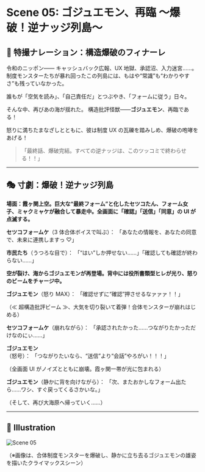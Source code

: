 # Scene 05: ゴジュエモン、再臨 〜爆破！逆ナッジ列島〜

## 📣 特撮ナレーション：構造爆破のフィナーレ

令和のニッポン——
キャッシュバック広報、UX 地獄、承認沼、入力迷宮……。
制度モンスターたちが暴れ回ったこの列島には、もはや“常識”も“わかりやすさ”も残っていなかった。

誰もが「空気を読み」、「自己責任だ」とつぶやき、「フォームに従う」日々。

そんな中、再びあの海が揺れた。
構造批評怪獣——**ゴジュエモン**、再臨である！

怒りに満ちたまなざしとともに、彼は制度 UX の瓦礫を踏みしめ、爆破の咆哮をあげる！

> 「最終話、爆破完結。すべての逆ナッジは、このツッコミで終わらせる！！」

---

## 🎭 寸劇：爆破！逆ナッジ列島

**場面：霞ヶ関上空。巨大な“最終フォーム”と化したセツコたん、フォーム女子、ミャクミャケが融合して暴走中。全画面に「確認」「送信」「同意」の UI が点滅する。**

**セツコフォームケ**（3 体合体ボイスで叫ぶ）：
「あなたの情報を、あなたの同意で、未来に連携しますっ ♡」

**市民たち**（うつろな目で）：
「“はい”しか押せない……」「確認しても確認が終わらない……」

**空が裂け、海からゴジュエモンが再登場。背中には役所書類型ヒレが光り、怒りのビームをチャージ中。**

**ゴジュエモン**（怒り MAX）：
「確認せずに“確認”押させるなァァァ！！」

（≪ 超構造批評ビーム ≫、大気を切り裂いて着弾！合体モンスターが崩れはじめる）

**セツコフォームケ**（崩れながら）：
「承認されたかった……つながりたかっただけなのにぃ……」

**ゴジュエモン**（怒号）：
「つながりたいなら、“送信”より“会話”やろがい！！！」

（全画面 UI がノイズとともに崩壊。霞ヶ関一帯が光に包まれる）

**ゴジュエモン**（静かに背を向けながら）：
「次、またおかしなフォーム出たら……ワシ、すぐ戻ってくるさかいな。」

（そして、再び大海原へ帰っていく……）

---

## 🎨 Illustration

![Scene 05](../assets/images/scene05_gojuemon_finale.png)

（※画像は、合体制度モンスターを爆破し、静かに立ち去るゴジュエモンの雄姿を描いたクライマックスシーン）
